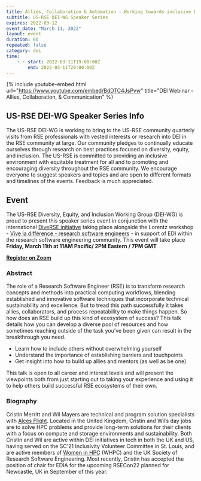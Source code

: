 ```yaml
---
title: Allies, Collaboration & Automation - Working towards inclusive Engagement in Research Computing
subtitle: US-RSE DEI-WG Speaker Series
expires: 2022-03-12
event_date: "March 11, 2022"
layout: event
duration: 60
repeated: false
category: dei
time:
    - - start: 2022-03-11T19:00:00Z
        end: 2022-03-11T20:00:00Z
---
```


{% include youtube-embed.html url="https://www.youtube.com/embed/BdDTC4JsPvw" title="DEI Webinar - Allies, Collaboration, & Communication" %}


## US-RSE DEI-WG Speaker Series Info

The US-RSE DEI-WG is working to bring to the US-RSE community quarterly visits from RSE professionals with vested interests or research into DEI in the RSE community at large. Our community pledges to continually educate ourselves through research on best practices focused on diversity, equity, and inclusion. The US-RSE is committed to providing an inclusive environment with equitable treatment for all and to promoting and encouraging diversity throughout the RSE community. We encourage everyone to suggest speakers and topics and are open to different formats and timelines of the events. Feedback is much appreciated.


## Event

The US-RSE Diversity, Equity, and Inclusion Working Group (DEI-WG) is proud to
present this speaker series event in conjunction with the international [DiveRSE initiative](https://diverse-rse.github.io/) taking place alongside the Lorentz workshop - [Vive la différence - research software engineers](https://www.researchsoft.org/lorentz/) - in support of EDI within the research software engineering community. This event will take
place **Friday, March 11th at 11AM Pacific/ 2PM Eastern / 7PM GMT**

[**Register on Zoom**](https://purdue-edu.zoom.us/meeting/register/tJYkf-Cqqj4vGN3OAJQtH2FTM_wZP82yx9qc_)

### Abstract

The role of a Research Software Engineer (RSE) is to transform research concepts and methods into practical computing workflows, blending established and innovative software techniques that incorporate technical sustainability and excellence.  But to tread this path successfully it takes allies, collaborators, and process repeatability to make things happen.  So how does an RSE build up this kind of ecosystem of success?  This talk details how you can develop a diverse pool of resources and how sometimes reaching outside of the task you’ve been given can result in the breakthrough you need.

- Learn how to include others without overwhelming yourself
- Understand the importance of establishing barriers and touchpoints
-	Get insight into how to build up allies and mentors (as well as be one)

This talk is open to all career and interest levels and will present the viewpoints both from just starting out to taking your experience and using it to help others build successful RSE ecosystems of their own.


### Biography

Cristin Merritt and Wil Mayers are technical and program solution specialists with [Alces Flight](https://alces-flight.com/).  Located in the United Kingdom, Cristin and Wil’s day jobs are to solve HPC problems and provide long-term solutions for their clients with a focus on compute and storage environments and sustainability.  Both Cristin and Wil are active within DEI initiatives in tech in both the UK and US, having served on the SC’21 Inclusivity Volunteer Committee in St. Louis, and are active members of [Women in HPC](https://womeninhpc.org/) (WHPC) and the UK Society of Research Software Engineering.  Most recently, Cristin has accepted the position of chair for EDIA for the upcoming RSECon22 planned for Newcastle, UK in September of this year.
